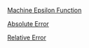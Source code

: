 [Machine Epsilon Function](https://snowja.github.io/Math-5620/maceps)

[Absolute Error](https://snowja.github.io/Math-5620/abserr)

[Relative Error](https://snowja.github.io/Math-5620/relerr)
